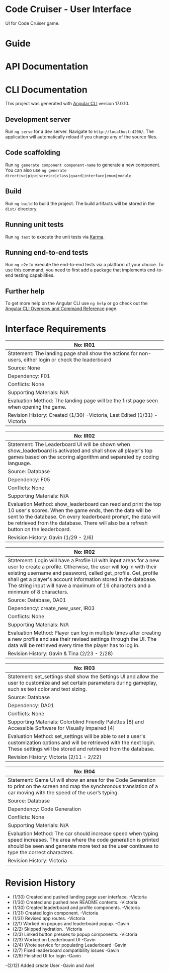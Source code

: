 # Code Cruiser - User Interface
UI for Code Cruiser game.

# Guide

# API Documentation

# CLI Documentation

This project was generated with [Angular CLI](https://github.com/angular/angular-cli) version 17.0.10.

## Development server

Run `ng serve` for a dev server. Navigate to `http://localhost:4200/`. The application will automatically reload if you change any of the source files.

## Code scaffolding

Run `ng generate component component-name` to generate a new component. You can also use `ng generate directive|pipe|service|class|guard|interface|enum|module`.

## Build

Run `ng build` to build the project. The build artifacts will be stored in the `dist/` directory.

## Running unit tests

Run `ng test` to execute the unit tests via [Karma](https://karma-runner.github.io).

## Running end-to-end tests

Run `ng e2e` to execute the end-to-end tests via a platform of your choice. To use this command, you need to first add a package that implements end-to-end testing capabilities.

## Further help

To get more help on the Angular CLI use `ng help` or go check out the [Angular CLI Overview and Command Reference](https://angular.io/cli) page.

# Interface Requirements
| No: IR01 |
| -------- |
| Statement: The landing page shall show the actions for non-users, either login or check the leaderboard |
| Source: None |
| Dependency: F01 |
| Conflicts: None |
| Supporting Materials: N/A |
| Evaluation Method: The landing page will be the first page seen when opening the game. |
| Revision History: Created (1/30) -Victoria, Last Edited (1/31) -Victoria |

| No: IR02 |
| -------- |
| Statement: The Leaderboard UI will be shown when show_leaderboard is activated and shall show all player's top games based on the scoring algorithm and separated by coding language. |
| Source: Database |
| Dependency: F05 |
| Conflicts: None |
| Supporting Materials: N/A |
| Evaluation Method: show_leaderboard can read and print the top 10 user's scores. When the game ends, then the data will be sent to the database. On every leaderboard prompt, the data will be retrieved from the database. There will also be a refresh button on the leaderboard. |
| Revision History: Gavin (1/29 - 2/6) |

| No: IR02 | 
| -------- |
| Statement: Login will have a Profile UI with input areas for a new user to create a profile. Otherwise, the user will log in with their existing username and password, called get_profile. Get_profile shall get a player's account information stored in the database. The string input will have a maximum of 16 characters and a minimum of 8 characters. |
| Source: Database, DA01 |
| Dependency: create_new_user, IR03 |
| Conflicts: None |
| Supporting Materials: N/A |
| Evaluation Method: Player can log in multiple times after creating a new profile and see their revised settings through the UI. The data will be retrieved every time the player has to log in. |
| Revision History: Gavin & Tina (2/23 - 2/28) |

| No: IR03 |
| -------- |
| Statement: set_settings shall show the Settings UI and allow the user to customize and set certain parameters during gameplay, such as text color and text sizing. |
| Source: Database |
| Dependency: DA01 |
| Conflicts: None |
| Supporting Materials: Colorblind Friendly Palettes [8] and Accessible Software for Visually Impaired [4] |
| Evaluation Method: set_settings will be able to set a user's customization options and will be retrieved with the next login. These settings will be stored and retrieved from the database. |
| Revision History: Victoria (2/11 - 2/22) |

| No: IR04 |
| -------- |
| Statement: Game UI will show an area for the Code Generation to print on the screen and map the synchronous translation of a car moving with the speed of the user’s typing. |
| Source: Database |
| Dependency: Code Generation |
| Conflicts: None |
| Supporting Materials: N/A |
| Evaluation Method: The car should increase speed when typing speed increases. The area where the code generation is printed should be seen and generate more text as the user continues to type the correct characters. |
| Revision History: Victoria |

# Revision History
- (1/30) Created and pushed landing page user interface. -Victoria
- (1/30) Created and pushed new README contents. -Victoria
- (1/30) Created leaderboard and profile components. -Victoria
- (1/31) Created login component. -Victoria
- (1/31) Revised app routes. -Victoria
- (2/1) Worked on popups and leaderboard popup. -Gavin
- (2/2) Skipped hydration. -Victoria
- (2/3) Linked button presses to popup components. -Victoria
- (2/3) Worked on Leaderboard UI -Gavin
- (2/4) Wrote service for populating Leaderboard -Gavin
- (2/7) Fixed leaderboard compatibility issues -Gavin
- (2/8) Finished UI for login -Gavin


-(2/12) Added create User -Gavin and Axel
